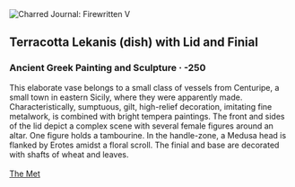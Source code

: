 <div class="artwork-of-the-day">
  <div class="container">
    <div class="img-wrapper">
      <img
        src="https://uploads6.wikiart.org/00237/images/ancient-greek-painting/terracotta-lekanis-dish-with-lid-and-finial-250-1.jpg!Large.jpg"
        alt="Charred Journal: Firewritten V" />
    </div>
    <div class="artwork-detail">
      <div class="artwork-origin"> 
        <h2 class="artwork-name">Terracotta Lekanis (dish) with Lid and Finial</h2>
        <h3 class="artist">
          Ancient Greek Painting and Sculpture
                    ·  -250
        </h3>
      </div>
      <p class="description">
        <span class="artwork-description-text ng-binding" ng-bind-html="viewModel.ArtworkOfTheDay.Description | unsafe">This elaborate vase belongs to a small class of vessels from Centuripe, a small town in eastern Sicily, where they were apparently made. Characteristically, sumptuous, gilt, high-relief decoration, imitating fine metalwork, is combined with bright tempera paintings. The front and sides of the lid depict a complex scene with several female figures around an altar. One figure holds a tambourine. In the handle-zone, a Medusa head is flanked by Erotes amidst a floral scroll. The finial and base are decorated with shafts of wheat and leaves.<br><br><a target="_blank" href="https://www.metmuseum.org/art/collection/search/253048">The Met</a></span>
                        <div class="text-shadow-container" ng-show="showShadow" style=""></div>
      </p>
    </div>
  </div>

</div>
